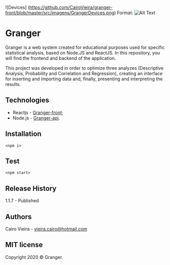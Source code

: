 ![Devices]
(https://github.com/CairoVieira/granger-front/blob/master/src/imagens/GrangerDevices.png)
Format: ![Alt Text](url)

# Granger

Granger is a web system created for educational purposes used for specific statistical analysis, based on Node.JS and ReactJS.
In this repository, you will find the frontend and backend of the application.

This project was developed in order to optimize three analyzes (Descriptive Analysis, Probability and Correlation and Regression), creating an interface for inserting and importing data and, finally, presenting and interpreting the results.

## Technologies

* Reactjs - [Granger-front](https://github.com/CairoVieira/granger-front/tree/ab2b8e251c97b9aec4ffd92d7f3cb341c8c23ba8);
* Node.js - [Granger-api](https://github.com/CairoVieira/granger-api/tree/75ba46187bc0e12b14fea6a7bcf0cf8c127048c0).

## Installation
`<npm i>`

## Test
`<npm start>`

## Release History
1.1.7 - Published

## Authors
Cairo Vieira - vieira.cairo@hotmail.com

## MIT license
Copyright 2020 © Granger.
